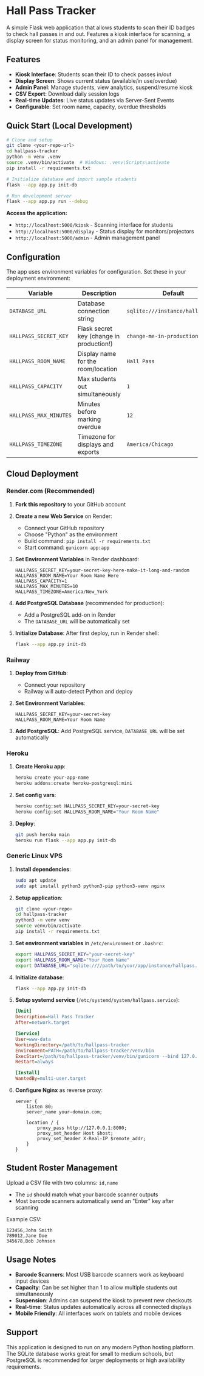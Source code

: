 # Hall Pass Tracker

A simple Flask web application that allows students to scan their ID badges to check hall passes in and out. Features a kiosk interface for scanning, a display screen for status monitoring, and an admin panel for management.

## Features

- **Kiosk Interface**: Students scan their ID to check passes in/out
- **Display Screen**: Shows current status (available/in use/overdue) 
- **Admin Panel**: Manage students, view analytics, suspend/resume kiosk
- **CSV Export**: Download daily session logs
- **Real-time Updates**: Live status updates via Server-Sent Events
- **Configurable**: Set room name, capacity, overdue thresholds

## Quick Start (Local Development)

```bash
# Clone and setup
git clone <your-repo-url>
cd hallpass-tracker
python -m venv .venv
source .venv/bin/activate  # Windows: .venv\Scripts\activate
pip install -r requirements.txt

# Initialize database and import sample students
flask --app app.py init-db

# Run development server
flask --app app.py run --debug
```

**Access the application:**
- `http://localhost:5000/kiosk` - Scanning interface for students
- `http://localhost:5000/display` - Status display for monitors/projectors  
- `http://localhost:5000/admin` - Admin management panel

## Configuration

The app uses environment variables for configuration. Set these in your deployment environment:

| Variable | Description | Default |
|----------|-------------|---------|
| `DATABASE_URL` | Database connection string | `sqlite:///instance/hallpass.db` |
| `HALLPASS_SECRET_KEY` | Flask secret key (change in production!) | `change-me-in-production` |
| `HALLPASS_ROOM_NAME` | Display name for the room/location | `Hall Pass` |
| `HALLPASS_CAPACITY` | Max students out simultaneously | `1` |
| `HALLPASS_MAX_MINUTES` | Minutes before marking overdue | `12` |
| `HALLPASS_TIMEZONE` | Timezone for displays and exports | `America/Chicago` |

## Cloud Deployment

### Render.com (Recommended)

1. **Fork this repository** to your GitHub account

2. **Create a new Web Service** on Render:
   - Connect your GitHub repository
   - Choose "Python" as the environment
   - Build command: `pip install -r requirements.txt`
   - Start command: `gunicorn app:app`

3. **Set Environment Variables** in Render dashboard:
   ```
   HALLPASS_SECRET_KEY=your-secret-key-here-make-it-long-and-random
   HALLPASS_ROOM_NAME=Your Room Name Here
   HALLPASS_CAPACITY=1
   HALLPASS_MAX_MINUTES=10
   HALLPASS_TIMEZONE=America/New_York
   ```

4. **Add PostgreSQL Database** (recommended for production):
   - Add a PostgreSQL add-on in Render
   - The `DATABASE_URL` will be automatically set

5. **Initialize Database**: After first deploy, run in Render shell:
   ```bash
   flask --app app.py init-db
   ```

### Railway

1. **Deploy from GitHub**:
   - Connect your repository
   - Railway will auto-detect Python and deploy

2. **Set Environment Variables**:
   ```
   HALLPASS_SECRET_KEY=your-secret-key
   HALLPASS_ROOM_NAME=Your Room Name
   ```

3. **Add PostgreSQL**: Add PostgreSQL service, `DATABASE_URL` will be set automatically

### Heroku

1. **Create Heroku app**:
   ```bash
   heroku create your-app-name
   heroku addons:create heroku-postgresql:mini
   ```

2. **Set config vars**:
   ```bash
   heroku config:set HALLPASS_SECRET_KEY=your-secret-key
   heroku config:set HALLPASS_ROOM_NAME="Your Room Name"
   ```

3. **Deploy**:
   ```bash
   git push heroku main
   heroku run flask --app app.py init-db
   ```

### Generic Linux VPS

1. **Install dependencies**:
   ```bash
   sudo apt update
   sudo apt install python3 python3-pip python3-venv nginx
   ```

2. **Setup application**:
   ```bash
   git clone <your-repo>
   cd hallpass-tracker
   python3 -m venv venv
   source venv/bin/activate
   pip install -r requirements.txt
   ```

3. **Set environment variables** in `/etc/environment` or `.bashrc`:
   ```bash
   export HALLPASS_SECRET_KEY="your-secret-key"
   export HALLPASS_ROOM_NAME="Your Room Name"
   export DATABASE_URL="sqlite:////path/to/your/app/instance/hallpass.db"
   ```

4. **Initialize database**:
   ```bash
   flask --app app.py init-db
   ```

5. **Setup systemd service** (`/etc/systemd/system/hallpass.service`):
   ```ini
   [Unit]
   Description=Hall Pass Tracker
   After=network.target

   [Service]
   User=www-data
   WorkingDirectory=/path/to/hallpass-tracker
   Environment=PATH=/path/to/hallpass-tracker/venv/bin
   ExecStart=/path/to/hallpass-tracker/venv/bin/gunicorn --bind 127.0.0.1:8000 app:app
   Restart=always

   [Install]
   WantedBy=multi-user.target
   ```

6. **Configure Nginx** as reverse proxy:
   ```nginx
   server {
       listen 80;
       server_name your-domain.com;
       
       location / {
           proxy_pass http://127.0.0.1:8000;
           proxy_set_header Host $host;
           proxy_set_header X-Real-IP $remote_addr;
       }
   }
   ```

## Student Roster Management

Upload a CSV file with two columns: `id,name`
- The `id` should match what your barcode scanner outputs
- Most barcode scanners automatically send an "Enter" key after scanning

Example CSV:
```csv
123456,John Smith
789012,Jane Doe
345678,Bob Johnson
```

## Usage Notes

- **Barcode Scanners**: Most USB barcode scanners work as keyboard input devices
- **Capacity**: Can be set higher than 1 to allow multiple students out simultaneously  
- **Suspension**: Admins can suspend the kiosk to prevent new checkouts
- **Real-time**: Status updates automatically across all connected displays
- **Mobile Friendly**: All interfaces work on tablets and mobile devices

## Support

This application is designed to run on any modern Python hosting platform. The SQLite database works great for small to medium schools, but PostgreSQL is recommended for larger deployments or high availability requirements.
